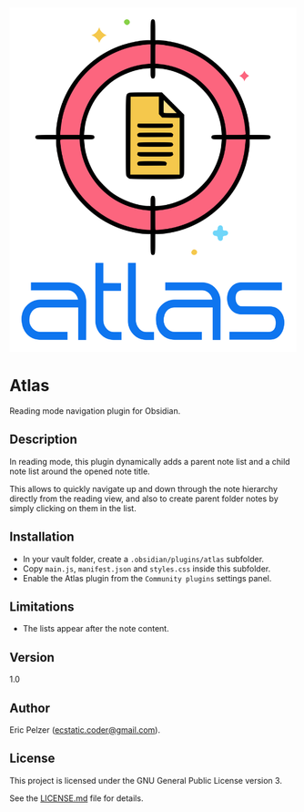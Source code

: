 ![](https://github.com/senselogic/ATLAS/blob/master/LOGO/atlas.png)

# Atlas

Reading mode navigation plugin for Obsidian.

## Description

In reading mode, this plugin dynamically adds a parent note list and a child note list around the opened note title.

This allows to quickly navigate up and down through the note hierarchy directly from the reading view, and also to create parent folder notes by simply clicking on them in the list.

## Installation

*   In your vault folder, create a `.obsidian/plugins/atlas` subfolder.
*   Copy `main.js`, `manifest.json` and `styles.css` inside this subfolder.
*   Enable the Atlas plugin from the `Community plugins` settings panel.

## Limitations

*   The lists appear after the note content.

## Version

1.0

## Author

Eric Pelzer (ecstatic.coder@gmail.com).

## License

This project is licensed under the GNU General Public License version 3.

See the [LICENSE.md](LICENSE.md) file for details.

